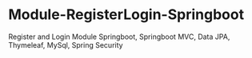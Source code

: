 # Module-RegisterLogin-Springboot
Register and Login Module Springboot, Springboot MVC, Data JPA, Thymeleaf, MySql, Spring Security
